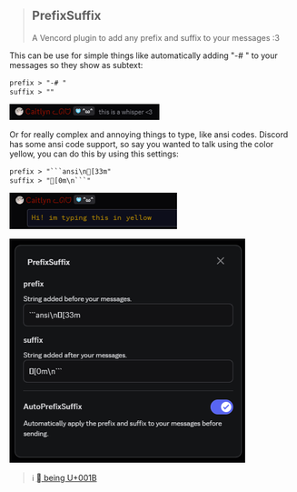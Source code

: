 > ## PrefixSuffix
> A Vencord plugin to add any prefix and suffix to your messages :3

This can be use for simple things like automatically adding "-# " to your messages so they show as subtext:

```
prefix > "-# "
suffix > ""
```
![simple subtext](assets/whisper.png)

Or for really complex and annoying things to type, like ansi codes. Discord has some ansi code support, so say you wanted to talk using the color yellow, you can do this by using this settings:

```
prefix > "```ansi\n[33m"
suffix > "[0m\n```"
```
![complex ansi](assets/yellow.png)

![complex ansi](assets/settings.png)

> ℹ️ [ being U+001B](https://unicode-explorer.com/c/001B)